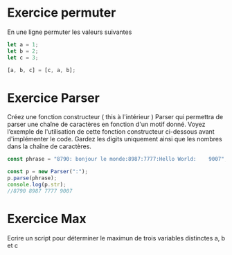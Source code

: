 # Exercice permuter

En une ligne permuter les valeurs suivantes

```js
let a = 1;
let b = 2;
let c = 3;

[a, b, c] = [c, a, b];
```

# Exercice Parser

Créez une fonction constructeur ( this à l'intérieur ) Parser qui permettra de parser une chaîne de caractères en fonction d'un motif donné. Voyez l’exemple de l'utilisation de cette fonction constructeur ci-dessous avant d'implémenter le code. Gardez les digits uniquement ainsi que les nombres dans la chaîne de caractères.

```js
const phrase = "8790: bonjour le monde:8987:7777:Hello World:    9007";

const p = new Parser(":");
p.parse(phrase);
console.log(p.str);
//8790 8987 7777 9007
```

# Exercice Max

Ecrire un script pour déterminer le maximun de trois variables distinctes a, b et c
